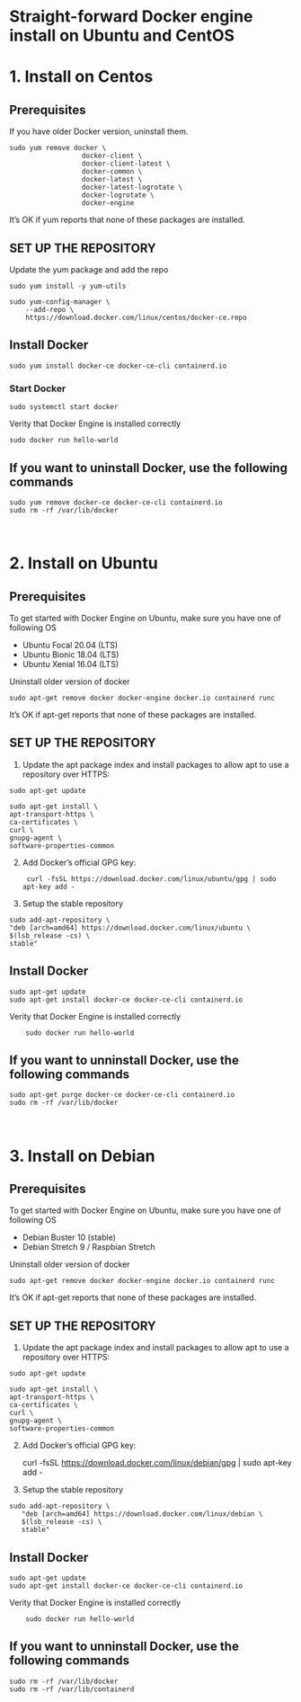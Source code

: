 # Straight-forward Docker engine install on Ubuntu and CentOS

# 1. Install on Centos

## Prerequisites

If you have older Docker version, uninstall them.

```
sudo yum remove docker \
                  docker-client \
                  docker-client-latest \
                  docker-common \
                  docker-latest \
                  docker-latest-logrotate \
                  docker-logrotate \
                  docker-engine
```

It’s OK if yum reports that none of these packages are installed.


## SET UP THE REPOSITORY

Update the yum package and add the repo

```
sudo yum install -y yum-utils

sudo yum-config-manager \
    --add-repo \
    https://download.docker.com/linux/centos/docker-ce.repo
```

## Install Docker 

	sudo yum install docker-ce docker-ce-cli containerd.io

###  Start Docker

	sudo systemctl start docker

Verity that Docker Engine is installed correctly

	sudo docker run hello-world


## If you want to uninstall Docker, use the following commands

```
sudo yum remove docker-ce docker-ce-cli containerd.io
sudo rm -rf /var/lib/docker
```
<br>

# 2. Install on Ubuntu

## Prerequisites

To get started with Docker Engine on Ubuntu, make sure you have one of following OS

- Ubuntu Focal 20.04 (LTS)
- Ubuntu Bionic 18.04 (LTS)
- Ubuntu Xenial 16.04 (LTS)

Uninstall older version of docker

	sudo apt-get remove docker docker-engine docker.io containerd runc


It’s OK if apt-get reports that none of these packages are installed.


## SET UP THE REPOSITORY

1. Update the apt package index and install packages to allow apt to use a repository over HTTPS:

```
sudo apt-get update

sudo apt-get install \
apt-transport-https \
ca-certificates \
curl \
gnupg-agent \
software-properties-common
```

2. Add Docker’s official GPG key:

        curl -fsSL https://download.docker.com/linux/ubuntu/gpg | sudo apt-key add -

3. Setup the stable repository

```
sudo add-apt-repository \
"deb [arch=amd64] https://download.docker.com/linux/ubuntu \
$(lsb_release -cs) \
stable"
```

## Install Docker 

```
sudo apt-get update
sudo apt-get install docker-ce docker-ce-cli containerd.io
```

Verity that Docker Engine is installed correctly

        sudo docker run hello-world


## If you want to unninstall Docker, use the following commands

```
sudo apt-get purge docker-ce docker-ce-cli containerd.io
sudo rm -rf /var/lib/docker
```

<br>

# 3. Install on Debian

## Prerequisites

To get started with Docker Engine on Ubuntu, make sure you have one of following OS

- Debian Buster 10 (stable)
- Debian Stretch 9 / Raspbian Stretch

Uninstall older version of docker

	sudo apt-get remove docker docker-engine docker.io containerd runc

It’s OK if apt-get reports that none of these packages are installed.


## SET UP THE REPOSITORY

1. Update the apt package index and install packages to allow apt to use a repository over HTTPS:

```
sudo apt-get update

sudo apt-get install \
apt-transport-https \
ca-certificates \
curl \
gnupg-agent \
software-properties-common
```

2. Add Docker’s official GPG key:

	curl -fsSL https://download.docker.com/linux/debian/gpg | sudo apt-key add -

3. Setup the stable repository

```
sudo add-apt-repository \
   "deb [arch=amd64] https://download.docker.com/linux/debian \
   $(lsb_release -cs) \
   stable"
```

## Install Docker 

```
sudo apt-get update
sudo apt-get install docker-ce docker-ce-cli containerd.io
```

Verity that Docker Engine is installed correctly

        sudo docker run hello-world


## If you want to unninstall Docker, use the following commands

```
sudo rm -rf /var/lib/docker
sudo rm -rf /var/lib/containerd
```

